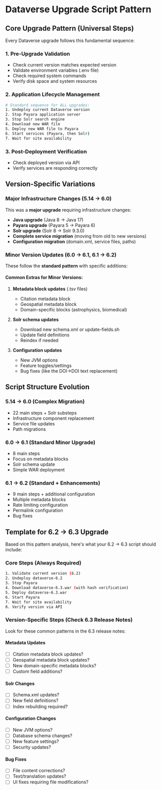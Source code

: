 # Dataverse Upgrade Script Pattern
## Core Upgrade Pattern (Universal Steps)

Every Dataverse upgrade follows this fundamental sequence:

### 1. Pre-Upgrade Validation
- Check current version matches expected version
- Validate environment variables (.env file)
- Check required system commands
- Verify disk space and system resources

### 2. Application Lifecycle Management
```bash
# Standard sequence for ALL upgrades:
1. Undeploy current Dataverse version
2. Stop Payara application server
3. Stop Solr search engine
4. Download new WAR file
5. Deploy new WAR file to Payara
6. Start services (Payara, then Solr)
7. Wait for site availability
```

### 3. Post-Deployment Verification
- Check deployed version via API
- Verify services are responding correctly

## Version-Specific Variations

### Major Infrastructure Changes (5.14 → 6.0)
This was a **major upgrade** requiring infrastructure changes:
- **Java upgrade** (Java 8 → Java 17)
- **Payara upgrade** (Payara 5 → Payara 6) 
- **Solr upgrade** (Solr 8 → Solr 9.3.0)
- **Complete service migration** (moving from old to new versions)
- **Configuration migration** (domain.xml, service files, paths)

### Minor Version Updates (6.0 → 6.1, 6.1 → 6.2)
These follow the **standard pattern** with specific additions:

#### Common Extras for Minor Versions:
1. **Metadata block updates** (.tsv files)
   - Citation metadata block
   - Geospatial metadata block  
   - Domain-specific blocks (astrophysics, biomedical)

2. **Solr schema updates**
   - Download new schema.xml or update-fields.sh
   - Update field definitions
   - Reindex if needed

3. **Configuration updates**
   - New JVM options
   - Feature toggles/settings
   - Bug fixes (like the DOI→DOI text replacement)

## Script Structure Evolution

### 5.14 → 6.0 (Complex Migration)
- 22 main steps + Solr substeps
- Infrastructure component replacement
- Service file updates
- Path migrations

### 6.0 → 6.1 (Standard Minor Upgrade)
- 8 main steps
- Focus on metadata blocks
- Solr schema update
- Simple WAR deployment

### 6.1 → 6.2 (Standard + Enhancements)
- 9 main steps + additional configuration
- Multiple metadata blocks
- Rate limiting configuration
- Permalink configuration
- Bug fixes

## Template for 6.2 → 6.3 Upgrade

Based on this pattern analysis, here's what your 6.2 → 6.3 script should include:

### Core Steps (Always Required)
```bash
1. Validate current version (6.2)
2. Undeploy dataverse-6.2
3. Stop Payara
4. Download dataverse-6.3.war (with hash verification)
5. Deploy dataverse-6.3.war
6. Start Payara
7. Wait for site availability
8. Verify version via API
```

### Version-Specific Steps (Check 6.3 Release Notes)
Look for these common patterns in the 6.3 release notes:

#### Metadata Updates
- [ ] Citation metadata block updates?
- [ ] Geospatial metadata block updates?
- [ ] New domain-specific metadata blocks?
- [ ] Custom field additions?

#### Solr Changes
- [ ] Schema.xml updates?
- [ ] New field definitions?
- [ ] Index rebuilding required?

#### Configuration Changes
- [ ] New JVM options?
- [ ] Database schema changes?
- [ ] New feature settings?
- [ ] Security updates?

#### Bug Fixes
- [ ] File content corrections?
- [ ] Text/translation updates?
- [ ] UI fixes requiring file modifications?
